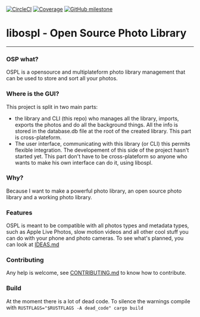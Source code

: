 [![CircleCI](https://circleci.com/gh/AngeloFrangione/libospl.svg?style=shield)](https://app.circleci.com/pipelines/github/AngeloFrangione/libospl)
[![Coverage](https://codecov.io/gh/AngeloFrangione/libospl/branch/main/graph/badge.svg?token=53EckTgSg7)](https://codecov.io/gh/AngeloFrangione/libospl)
[![GitHub milestone](https://img.shields.io/github/milestones/progress-percent/AngeloFrangione/libospl/1)](https://github.com/AngeloFrangione/libospl/milestones)

# libospl - Open Source Photo Library
----------------------------------------
### OSP what?
OSPL is a opensource and multiplateform photo library management that can be used to store and sort all your photos.

### Where is the GUI?
This project is split in two main parts:

* the library and CLI (this repo) who manages all the library, imports, exports the photos and do all the background things. All the info is stored in the database.db file at the root of the created library. This part is cross-plateform.
* The user interface, communicating with this library (or CLI) this permits flexible integration. The developement of this side of the project hasn't started yet. This part don't have to be cross-plateform so anyone who wants to make his own interface can do it, using libospl.

### Why?
Because I want to make a powerful photo library, an open source photo library and a working photo library.

### Features
OSPL is meant to be compatible with all photos types and metadata types, such as Apple Live Photos, slow motion videos and all other cool stuff you can do with your phone and photo cameras.
To see what's planned, you can look at [IDEAS.md](IDEAS.md)


### Contributing
Any help is welcome, see [CONTRIBUTING.md](CONTRIBUTING.md) to know how to contribute.


### Build
At the moment there is a lot of dead code. To silence the warnings compile with
`RUSTFLAGS="$RUSTFLAGS -A dead_code" cargo build`

